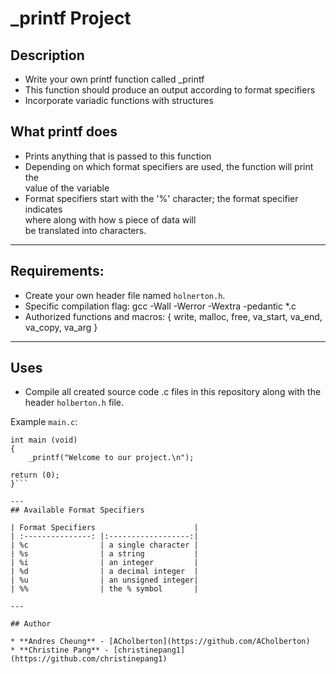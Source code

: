 # _printf Project

## Description

* Write your own printf function called _printf
* This function should produce an output according to format specifiers
* Incorporate variadic functions with structures

## What printf does

* Prints anything that is passed to this function
* Depending on which format specifiers are used, the function will print the \
value of the variable
* Format specifiers start with the '%' character; the format specifier indicates \
where along with how s piece of data will \
be translated into characters.

---

## Requirements:

* Create your own header file named
``` holnerton.h ```.
* Specific compilation flag: gcc -Wall -Werror -Wextra -pedantic *.c
* Authorized functions and macros: { write, malloc, free, va_start, va_end, va_copy, va_arg }

---
## Uses

* Compile all created source code .c files in this repository along with the
header
```holberton.h```
file.

Example ```main.c```:
```#include holberton.h
int main (void)
{
	_printf("Welcome to our project.\n");

return (0);
}```

---
## Available Format Specifiers

| Format Specifiers                      |
| :---------------: |:------------------:|
| %c                | a single character |
| %s                | a string           |
| %i                | an integer         |
| %d                | a decimal integer  |
| %u                | an unsigned integer|
| %%                | the % symbol       |

---

## Author

* **Andres Cheung** - [ACholberton](https://github.com/ACholberton)
* **Christine Pang** - [christinepang1](https://github.com/christinepang1)